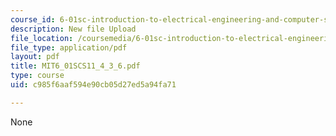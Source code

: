 ```yaml
---
course_id: 6-01sc-introduction-to-electrical-engineering-and-computer-science-i-spring-2011
description: New file Upload
file_location: /coursemedia/6-01sc-introduction-to-electrical-engineering-and-computer-science-i-spring-2011/c985f6aaf594e90cb05d27ed5a94fa71_MIT6_01SCS11_4_3_6.pdf
file_type: application/pdf
layout: pdf
title: MIT6_01SCS11_4_3_6.pdf
type: course
uid: c985f6aaf594e90cb05d27ed5a94fa71

---
```

None